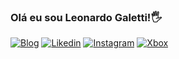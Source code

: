 ### Olá eu sou Leonardo Galetti!🖐️

[![Blog](https://img.shields.io/website?label=https://leocv.netlify.app&style=for-the-badge&url=https://leocv.netlify.app/)](https://leocv.netlify.app/)
[![Likedin](https://img.shields.io/badge/LinkedIn-0077B5?style=for-the-badge&logo=linkedin&logoColor=white)](https://www.linkedin.com/in/leonardo-galetti-68837a1ab/)
[![Instagram](https://img.shields.io/badge/Instagram-E4405F?style=for-the-badge&logo=instagram&logoColor=white)](https://instagram.com/leozin_gc)
[![Xbox](https://img.shields.io/badge/Xbox-107C10?style=for-the-badge&logo=xbox&logoColor=white)](https://account.xbox.com/pt-BR/Profile?csrf=fpbw28cHEKt8sfRGJ2gELUzLRLOxOMcOIInrnzixCeTq8hlsKRI4LSQEQ7YU1BIElz6U-RvHn2WJl6LWfWtt9nBGWQA1&wa=wsignin1.0)


